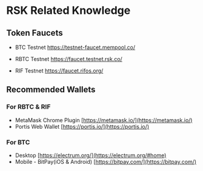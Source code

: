 # RSK Related Knowledge

## Token Faucets
- BTC Testnet https://testnet-faucet.mempool.co/

- RBTC Testnet https://faucet.testnet.rsk.co/

- RIF Testnet https://faucet.rifos.org/

## Recommended Wallets
### For RBTC & RIF
- MetaMask Chrome Plugin [https://metamask.io/](https://metamask.io/)
- Portis Web Wallet [https://portis.io/](https://portis.io/)
### For BTC
- Desktop [https://electrum.org/](https://electrum.org/#home)
- Mobile - BitPay(iOS & Android) [https://bitpay.com/](https://bitpay.com/)
